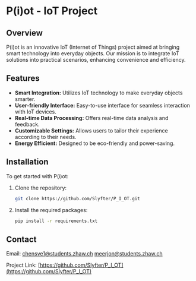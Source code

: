 # P(i)ot - IoT Project

## Overview

P(i)ot is an innovative IoT (Internet of Things) project aimed at bringing smart technology into everyday objects. Our mission is to integrate IoT solutions into practical scenarios, enhancing convenience and efficiency.

## Features

- **Smart Integration:** Utilizes IoT technology to make everyday objects smarter.
- **User-friendly Interface:** Easy-to-use interface for seamless interaction with IoT devices.
- **Real-time Data Processing:** Offers real-time data analysis and feedback.
- **Customizable Settings:** Allows users to tailor their experience according to their needs.
- **Energy Efficient:** Designed to be eco-friendly and power-saving.

## Installation

To get started with P(i)ot:

1. Clone the repository:
   ```bash
   git clone https://github.com/Slyfter/P_I_OT.git

2. Install the required packages:
   ```bash
   pip install -r requirements.txt

## Contact

Email: 
chensve1@students.zhaw.ch
meerjon@students.zhaw.ch

Project Link: [https://github.com/Slyfter/P_I_OT](https://github.com/Slyfter/P_I_OT)


